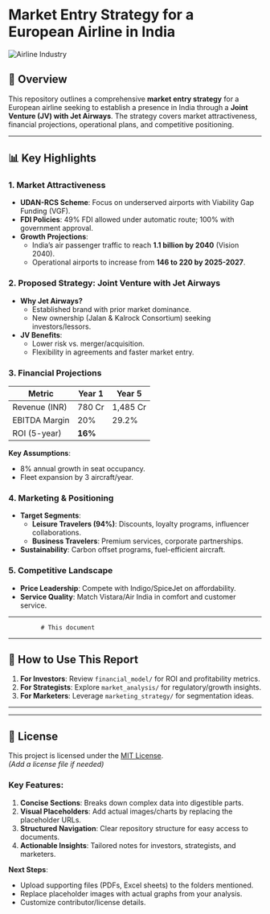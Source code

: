 # Market Entry Strategy for a European Airline in India

![Airline Industry](https://www.pixelstalk.net/wp-content/uploads/2016/05/Airplane-HD-Wallpaper.jpg)


## 📌 Overview
This repository outlines a comprehensive **market entry strategy** for a European airline seeking to establish a presence in India through a **Joint Venture (JV) with Jet Airways**. The strategy covers market attractiveness, financial projections, operational plans, and competitive positioning.

---

## 📊 Key Highlights
### **1. Market Attractiveness**
- **UDAN-RCS Scheme**: Focus on underserved airports with Viability Gap Funding (VGF).
- **FDI Policies**: 49% FDI allowed under automatic route; 100% with government approval.
- **Growth Projections**:  
  - India’s air passenger traffic to reach **1.1 billion by 2040** (Vision 2040).  
  - Operational airports to increase from **146 to 220 by 2025-2027**.

### **2. Proposed Strategy: Joint Venture with Jet Airways**
- **Why Jet Airways?**  
  - Established brand with prior market dominance.  
  - New ownership (Jalan & Kalrock Consortium) seeking investors/lessors.  
- **JV Benefits**:  
  - Lower risk vs. merger/acquisition.  
  - Flexibility in agreements and faster market entry.  

### **3. Financial Projections**
| Metric               | Year 1       | Year 5       |
|----------------------|-------------|-------------|
| Revenue (INR)        | 780 Cr      | 1,485 Cr    |
| EBITDA Margin        | 20%         | 29.2%       |
| ROI (5-year)         | **16%**     |             |

**Key Assumptions**:  
- 8% annual growth in seat occupancy.  
- Fleet expansion by 3 aircraft/year.  

### **4. Marketing & Positioning**
- **Target Segments**:  
  - **Leisure Travelers (94%)**: Discounts, loyalty programs, influencer collaborations.  
  - **Business Travelers**: Premium services, corporate partnerships.  
- **Sustainability**: Carbon offset programs, fuel-efficient aircraft.  

### **5. Competitive Landscape**
- **Price Leadership**: Compete with Indigo/SpiceJet on affordability.  
- **Service Quality**: Match Vistara/Air India in comfort and customer service.  

---
             # This document


---

## 🚀 How to Use This Report
1. **For Investors**: Review `financial_model/` for ROI and profitability metrics.  
2. **For Strategists**: Explore `market_analysis/` for regulatory/growth insights.  
3. **For Marketers**: Leverage `marketing_strategy/` for segmentation ideas.  

---


---


## 📜 License
This project is licensed under the [MIT License](LICENSE).  
*(Add a license file if needed)*


### Key Features:
1. **Concise Sections**: Breaks down complex data into digestible parts.
2. **Visual Placeholders**: Add actual images/charts by replacing the placeholder URLs.
3. **Structured Navigation**: Clear repository structure for easy access to documents.
4. **Actionable Insights**: Tailored notes for investors, strategists, and marketers.

**Next Steps**:  
- Upload supporting files (PDFs, Excel sheets) to the folders mentioned.  
- Replace placeholder images with actual graphs from your analysis.  
- Customize contributor/license details.
